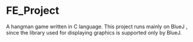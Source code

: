 # FE_Project
A hangman game written in C language. 
This project runs mainly on BlueJ , since the library used for displaying graphics is supported only by BlueJ.

